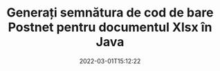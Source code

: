 ---
############################# Static ############################
layout: "auto-gen-signature"
date: 2022-03-01T15:12:22
draft: false
operation: Sign
signaturetype: Barcode
codetype: Postnet
fileformat: Xlsx
productName: Java
lang: ro
productCode: java
otherformats: pdf doc docx docm dot dotm dotx odt ott rtf xls xlsx xlsm xlsb csv ods ots xltx xltm ppt pptx pps ppsx odp otp potx potm pptm ppsm png jpg bmp gif tiff svg webp wmf
breadcrumb: Put  Barcode signature on Xlsx for Java

############################# Head ############################
head_title: "eSign Xlsx document cu Postnet cod de bare în Java"
head_description: "Creați semnătura codului de bare Postnet și puneți-o pe documentul Xlsx cu Java folosind câteva rânduri de cod. Utilizați API-ul GroupDocs Document Signature pentru a semna diferite formate de fișiere."

############################# Header ############################
title: "Generați semnătura de cod de bare Postnet pentru documentul Xlsx în Java"
description: "eSemnați documentele dvs. comerciale Xlsx cu codul de bare Postnet. Generați semnătura cod de bare rapid și ușor cu câteva linii de cod pentru a configura opțiunile de semnare."
bg_image: "https://cms.admin.containerize.com/templates/aspose/App_Themes/V3/images/bg/header1.png"
bg_overlay: false
button:
    enable: true

############################# SubMenu ############################
submenu:
    enable: true

    left:
        img_alt: "GroupDocs.Signature for Java"
        image: "https://cms.admin.containerize.com/templates/groupdocs/images/product-logos/90x90-noborder/groupdocs-signature-java.png"
        product: "GroupDocs.Signature"
        platform: "Java"



############################# About ############################
about:
    enable: true
    title: "Despre GroupDocs.Signature for Java API-ul pentru semnături coduri de bare."
    content: |
        [GroupDocs.Signature for Java](https://products.groupdocs.com/signature/java/) este un API rapid și ușor pentru a gestiona semnarea electronică a documentelor digitale folosind tipuri de coduri de bare precum UPCA, UPCE, EAN13, EAN14, Code39, Code39Extended, Code128, Codabar, Postnet, ISBN , ITF14 și multe altele. Clienții pot crea cu ușurință coduri de bare care oferă textul necesar și le pot pune pe PDF, documente Microsoft Office Words, cărți de lucru Microsoft Office Excel, prezentări MS PowerPoint, fișiere Adobe Photoshop și diferite formate de imagine. Codurile de bare plasate în documente pot fi actualizate, căutate, verificate, șterse sau previzualizate. În plus, personalizarea codurilor de bare este acceptată.
    

############################# Steps ############################
steps:
    enable: true
    title_left: "Pași pentru a semna Xlsx cu Barcode în Java"
    content_left: |
        [GroupDocs.Signature for Java](https://products.groupdocs.com/signature/java/) oferă posibilitatea de a semna documente Xlsx cu semnături Barcode rapid și ușor.
        
        * Creați o instanță a clasei Signature care furnizează fișierul Xlsx care ar trebui să se semneze ca cale sau flux de memorie
        * Instanțiați clasa SignOptions și setați toate datele solicitate.
        * Invocați metoda Signature.Sign() pasând fișierul de ieșire Xlsx sau fluxul de memorie

    title_right: " Cerințe de sistem"
    content_right: |
        GroupDocs.Signature for Java sunt acceptate pe toate platformele și sistemele de operare majore. Înainte de a executa codul de mai jos, vă rugăm să vă asigurați că aveți următoarele cerințe preliminare instalate pe sistemul dumneavoastră.

        * Sisteme de operare: Microsoft Windows, Linux, MacOS
        * Medii de dezvoltare: NetBeans, Intellij IDEA, Eclipse, etc.
        * Java runtime: J2SE 6.0 and above
        * Obțineți cel mai recent GroupDocs.Signature for Java de la [Maven](https://repository.groupdocs.com/webapp/#/artifacts/browse/tree/General/repo/com/groupdocs/groupdocs-signature)
         
    code: |
        ```java    
                
        // Set up input Xlsx file
        String filePath = "input.xlsx";
        // Set up output file
        String outputFilePath = "output.xlsx";

        // Instantiate Signature for input file
        Signature signature = new Signature(filePath);

        // create barcode option with predefined barcode text
        BarcodeSignOptions options = new BarcodeSignOptions("John Smith");

        // setup Barcode encoding type
        options.setEncodeType(BarcodeTypes.Postnet);

        // set signature position
        options.setLeft(50);
        options.setTop(50);
        options.setWidth(200);
        options.setHeight(50);

        // sign Xlsx document
        SignResult result = signature.sign(outputFilePath, options);

        ```

############################# Demos ############################
demos:
    enable: true
    title: "Semnează documente Xlsx cu Barcode Live Demo"
    content: |
       Semnați fișierul Xlsx cu diferite semnături chiar acum, vizitând site-ul web [GroupDocs.Signature App](https://products.groupdocs.app/signature/family). Demo online gratuită vă așteaptă.

        
############################# About Formats ############################
about_formats:
    enable: true
    format:
        # format loop
        - icon: "fas fa-barcode"
          title: "About Postnet Barcode"
          content: |
            POSTNET (Postal Numeric Encoding Technique) este un cod de bare simbol folosit de Serviciul Poștal al Statelor Unite pentru a ajuta la direcționarea corespondenței.
          characterset: |
             Cifre numerice (0-9).
          textcapacity: |
             Până la 11 caractere.
          image: |
             iVBORw0KGgoAAAANSUhEUgAAACcAAAAjCAYAAAAXMhMjAAAAAXNSR0IArs4c6QAAAARnQU1BAACxjwv8YQUAAAAJcEhZcwAADsMAAA7DAcdvqGQAAACeSURBVFhH7c7BCkMxEELR/P9Pp1LoRrCXpi4Cbw5kIRKZtS82x52a407Ncae+HrfWer8Pyr+i/3NcQv/nuIT+z3EJ/X/Ocf9mlxuhsXZ2uREaa2eXG6Gxdna5ERprZ5cbobF2drkRGmtnlxuhsXZ2uREaa2eXG6Gxdna5ERprZ5cbobF2drkRGmtnlxuhsXZ2ubnAHHdqjjt18XF7vwDevzbHqsQWPwAAAABJRU5ErkJggg==

          link: ""

############################# More Formats ############################
more_formats:
    enable: true
    title: "Alte semnături acceptate de Barcode pentru Java"
    content: |
        "De asemenea, puteți semna Xlsx cu alte tipuri de semnături. Vă rugăm să vedeți lista de mai jos."
    format: 
        
       
back_to_top:
    enable: true
---